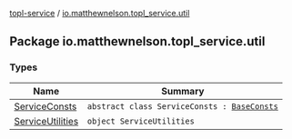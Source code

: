 [topl-service](../index.md) / [io.matthewnelson.topl_service.util](./index.md)

## Package io.matthewnelson.topl_service.util

### Types

| Name | Summary |
|---|---|
| [ServiceConsts](-service-consts/index.md) | `abstract class ServiceConsts : `[`BaseConsts`](../../../topl-core-base/io.matthewnelson.topl_core_base/-base-consts/index.md) |
| [ServiceUtilities](-service-utilities/index.md) | `object ServiceUtilities` |
